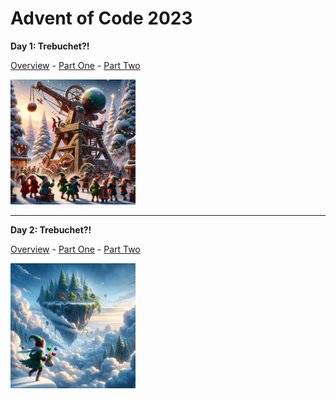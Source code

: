 # Advent of Code 2023

__Day 1: Trebuchet?!__

[Overview](./Day1/day1_overview.md) - [Part One](./Day1/day1_part1.py) - [Part Two](./Day1/day1_part2.py)

<img src="./Day1/day1_DALLE.png"  width="200" height="200">

---

__Day 2: Trebuchet?!__

[Overview](./Day2/day2_overview.md) - [Part One](./Day2/day2_part1.py) - [Part Two](./Day2/day2_part2.py)

<img src="./Day2/day2_DALLE.png"  width="200" height="200">